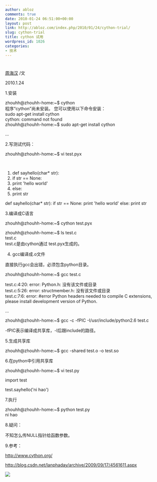 ```yaml
---
author: abloz
comments: true
date: 2010-01-24 06:51:00+00:00
layout: post
link: http://abloz.com/index.php/2010/01/24/cython-trial/
slug: cython-trial
title: cython 试用
wordpress_id: 1026
categories:
- 技术
---
```


#  					 				

				

 					  					  					

[周海汉](http://blog.csdn.net/ablo_zhou) /文

2010.1.24

 

1.安装

zhouhh@zhouhh-home:~$ cython  
程序“cython”尚未安装。 您可以使用以下命令安装：  
sudo apt-get install cython  
cython: command not found  
zhouhh@zhouhh-home:~$ sudo apt-get install cython

...

2.写测试代码：

zhouhh@zhouhh-home:~$ vi test.pyx

[  
](http://blog.csdn.net/ablo_zhou/archive/2010/01/24/5250766.aspx#)[](http://blog.csdn.net/ablo_zhou/archive/2010/01/24/5250766.aspx#)

  1. def sayhello(char* str):
  2. if str == None:
  3. print 'hello world'
  4. else:
  5. print str

def sayhello(char* str): 	if str == None: 		print 'hello world' 	else: 		print str   

3.编译成C语言

zhouhh@zhouhh-home:~$ cython test.pyx

zhouhh@zhouhh-home:~$ ls test.c  
test.c  
test.c是由cython通过 test.pyx生成的。

 

4. gcc编译成.o文件

直接执行gcc会出错，必须包含python目录。

zhouhh@zhouhh-home:~$ gcc test.c  
  
test.c:4:20: error: Python.h: 没有该文件或目录  
test.c:5:26: error: structmember.h: 没有该文件或目录  
test.c:7:6: error: #error Python headers needed to compile C extensions, please install development version of Python.

...

 

zhouhh@zhouhh-home:~$ gcc -c -fPIC -I/usr/include/python2.6 test.c

-fPIC表示编译成共享库，-I后跟include的路径。

 

5.生成共享库

zhouhh@zhouhh-home:~$ gcc -shared test.o -o test.so

 

6.在python中引用共享库

zhouhh@zhouhh-home:~$ vi test.py

import test  
  
test.sayhello('ni hao')

 

7.执行

zhouhh@zhouhh-home:~$ python test.py  
ni hao

8.疑问：

不知怎么传NULL指针给函数参数。

 

9.参考：

http://www.cython.org/

http://blog.csdn.net/lanphaday/archive/2009/09/17/4561611.aspx

  
  


![](http://img.zemanta.com/pixy.gif?x-id=dab99960-8e0e-8ee9-b86e-a2d2815c0d1e)
